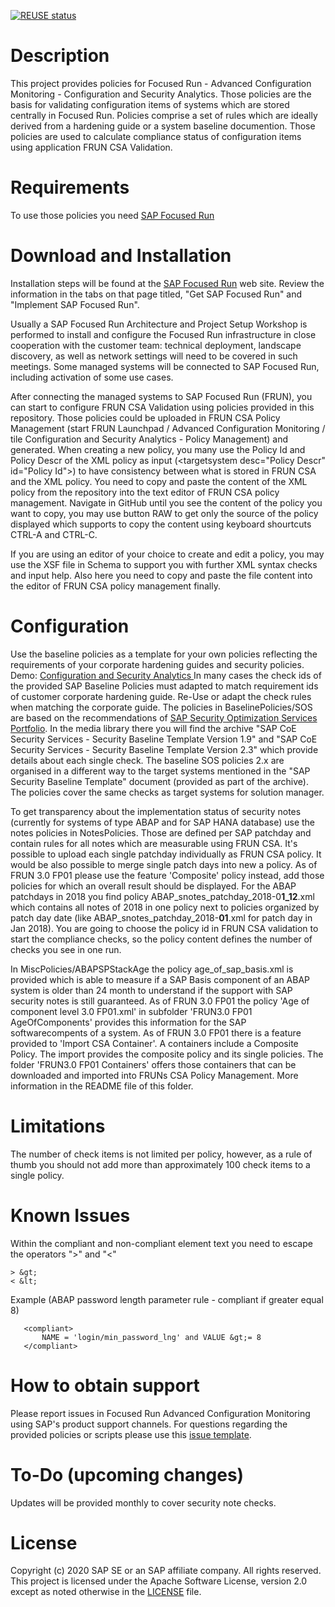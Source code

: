[![REUSE status](https://api.reuse.software/badge/github.com/SAP-samples/frun-csa-policies-best-practices)](https://api.reuse.software/info/github.com/SAP-samples/frun-csa-policies-best-practices)

# Description
This project provides policies for Focused Run - Advanced Configuration Monitoring - Configuration and Security Analytics. Those policies are the basis for validating configuration items of systems which are stored centrally in Focused Run. Policies comprise a set of rules which are ideally derived from a  hardening guide or a system baseline documention. Those policies are used to calculate compliance status of configuration items using application FRUN CSA Validation.


# Requirements
To use those policies you need [SAP Focused Run](https://support.sap.com/en/alm/focused-solutions/focused-run.html)

# Download and Installation
Installation steps will be found at the [SAP Focused Run](https://support.sap.com/en/alm/focused-solutions/focused-run.html) web site.
Review the information in the tabs on that page titled, "Get SAP Focused Run" and "Implement SAP Focused Run". 

Usually a SAP Focused Run Architecture and Project Setup Workshop is performed to install and configure the Focused Run infrastructure in close cooperation with the customer team: technical deployment, landscape discovery, as well as network settings will need to be covered in such meetings. Some managed systems will be connected to SAP Focused Run, including activation of some use cases.

After connecting the managed systems to SAP Focused Run (FRUN), you can start to configure FRUN CSA Validation using policies provided in this repository. Those policies could be uploaded in FRUN CSA Policy Management (start FRUN Launchpad / Advanced Configuration Monitoring / tile Configuration and Security Analytics - Policy Management) and generated. When creating a new policy, you many use the Policy Id and Policy Descr of the XML policy as input (\<targetsystem desc="Policy Descr" id="Policy Id"\>) to have consistency between what is stored in FRUN CSA and the XML policy. You need to copy and paste the content of the XML policy from the repository into the text editor of FRUN CSA policy management. Navigate in GitHub until you see the content of the policy you want to copy, you may use button RAW to get only the source of the policy displayed which supports to copy the content using keyboard shourtcuts CTRL-A and CTRL-C.

If you are using an editor of your choice to create and edit a policy, you may use the XSF file in Schema to support you with further XML syntax checks and input help. Also here you need to copy and paste the file content into the editor of FRUN CSA policy management finally.
  

# Configuration
Use the baseline policies as a template for your own policies reflecting the requirements of your corporate hardening guides and security policies. Demo: [Configuration and Security Analytics ](https://sapvideoa35699dc5.hana.ondemand.com/?entry_id=1_ce0ht4id)
In many cases the check ids of the provided SAP Baseline Policies must adapted to match requirement ids of customer corporate hardening guide. Re-Use or adapt the check rules when matching the corporate guide. 
The policies in BaselinePolicies/SOS are based on the recommendations of [SAP Security Optimization Services Portfolio](https://support.sap.com/sos). In the media library there you will find the archive "SAP CoE Security Services - Security Baseline Template Version 1.9" and "SAP CoE Security Services - Security Baseline Template Version 2.3" which provide details about each single check. The baseline SOS policies 2.x are organised in a different way to the target systems mentioned in the "SAP Security Baseline Template" document (provided as part of the archive). The policies cover the same checks as target systems for solution manager.

To get transparency about the implementation status of security notes (currently for systems of type ABAP and for SAP HANA database) use the notes policies in NotesPolicies. Those are defined per SAP patchday and contain rules for all notes which are measurable using FRUN CSA. It's possible to upload each single patchday individually as FRUN CSA policy. It would be also possible to merge single patch days into new a policy. 
As of FRUN 3.0 FP01 please use the feature 'Composite' policy instead, add those policies for which an overall result should be displayed. 
For the ABAP patchdays in 2018 you find policy ABAP_snotes_patchday_2018-0**1_12**.xml which contains all notes of 2018 in one policy next to policies organized by patch day date (like ABAP_snotes_patchday_2018-**01**.xml for patch day in Jan 2018). You are going to choose the policy id in FRUN CSA validation to start the compliance checks, so the policy content defines the number of checks you see in one run.  

In MiscPolicies/ABAPSPStackAge the policy age_of_sap_basis.xml is provided which is able to measure if a SAP Basis component of an ABAP system is older than 24 month to understand if the support with SAP security notes is still guaranteed. 
As of FRUN 3.0 FP01 the policy 'Age of component level 3.0 FP01.xml' in subfolder 'FRUN3.0 FP01 AgeOfComponents' provides this information for the SAP softwarecompents of a system.
As of FRUN 3.0 FP01 there is a feature provided to 'Import CSA Container'. A containers include a Composite Policy. The import provides the composite policy and its single policies. The folder 'FRUN3.0 FP01 Containers' offers those containers that can be downloaded and imported into FRUNs CSA Policy Management. More information in the README file of this folder.

# Limitations
The number of check items is not limited per policy, however, as a rule of thumb you should not add more than approximately 100 check items to a single policy.
# Known Issues
Within the compliant and non-compliant element text you need to escape the operators ">" and "<" 
```
> &gt;
< &lt;
```
Example (ABAP password length parameter rule - compliant if greater equal 8)
```
   <compliant>
       NAME = 'login/min_password_lng' and VALUE &gt;= 8
   </compliant>
```
# How to obtain support
Please report issues in Focused Run Advanced Configuration Monitoring using SAP's product support channels.
For questions regarding the provided policies or scripts please use this [issue template](https://github.com/SAP/frun-csa-policies-best-practices/issues).

# To-Do (upcoming changes)
Updates will be provided monthly to cover security note checks.

# License
Copyright (c) 2020 SAP SE or an SAP affiliate company. All rights reserved. This project is licensed under the Apache Software License, version 2.0 except as noted otherwise in the [LICENSE](LICENSES/Apache-2.0.txt) file.

